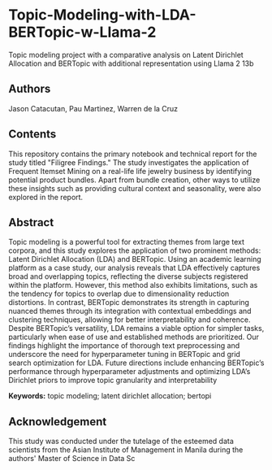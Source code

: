 # Topic-Modeling-with-LDA-BERTopic-w-Llama-2
Topic modeling project with a comparative analysis on Latent Dirichlet Allocation and BERTopic with additional representation using Llama 2 13b

## Authors
Jason Catacutan, Pau Martinez, Warren de la Cruz

## Contents

This repository contains the primary notebook and technical report for the study titled "Filigree Findings." The study investigates the application of Frequent Itemset Mining on a real-life life jewelry business by identifying potential product bundles. Apart from bundle creation, other ways to utilize these insights such as providing cultural context and seasonality, were also explored in the report.

## Abstract
Topic modeling is a powerful tool for extracting themes from large text corpora, and this study explores the application of two prominent methods: Latent Dirichlet Allocation (LDA) and BERTopic. Using an academic learning platform as a case study, our analysis reveals that LDA effectively captures broad and overlapping topics, reflecting the diverse subjects registered within the platform. However, this method also exhibits limitations, such as the tendency for topics to overlap due to dimensionality reduction distortions. In contrast, BERTopic demonstrates its strength in capturing nuanced themes through its integration with contextual embeddings and clustering techniques, allowing for better interpretability and coherence. Despite BERTopic’s versatility, LDA remains a viable option for simpler tasks, particularly when ease of use and established methods are prioritized. Our findings highlight the importance of thorough text preprocessing and underscore the need for hyperparameter tuning in BERTopic and grid search optimization for LDA. Future directions include enhancing BERTopic’s performance through hyperparameter adjustments and optimizing LDA’s Dirichlet priors to improve topic granularity and interpretability

**Keywords:** topic modeling; latent dirichlet allocation; bertopi

## Acknowledgement
This study was conducted under the tutelage of the esteemed data scientists from the Asian Institute of Management in Manila during the authors' Master of Science in Data Sc
